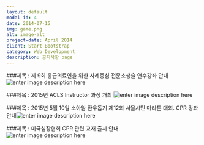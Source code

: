 ```yaml
---
layout: default
modal-id: 4
date: 2014-07-15
img: game.png
alt: image-alt
project-date: April 2014
client: Start Bootstrap
category: Web Development
description: 공지사항 page 
---
```

###제목 : 제 9회 응급의료인을 위한 사례중심 전문소생술 연수강좌 안내   
![enter image description here](http://www.kacpr.org/popup/image/popup_150507_3.jpg)



 ###제목 : 2015년 ACLS Instructor 과정 개최
 ![enter image description here](http://www.kacpr.org/upload/popup_150330.jpg)


###제목 :  2015년 5월 10일 소아암 환우돕기 제12회 서울시민 마라톤 대회. CPR 강좌 안내![enter image description here](http://www.kacpr.org/popup/image/popup_150317.jpg)




###제목 : 미국심장협회 CPR 관련 교재 출시 안내.
![enter image description here](http://www.kacpr.org/upload/img/1382578248.jpg)
